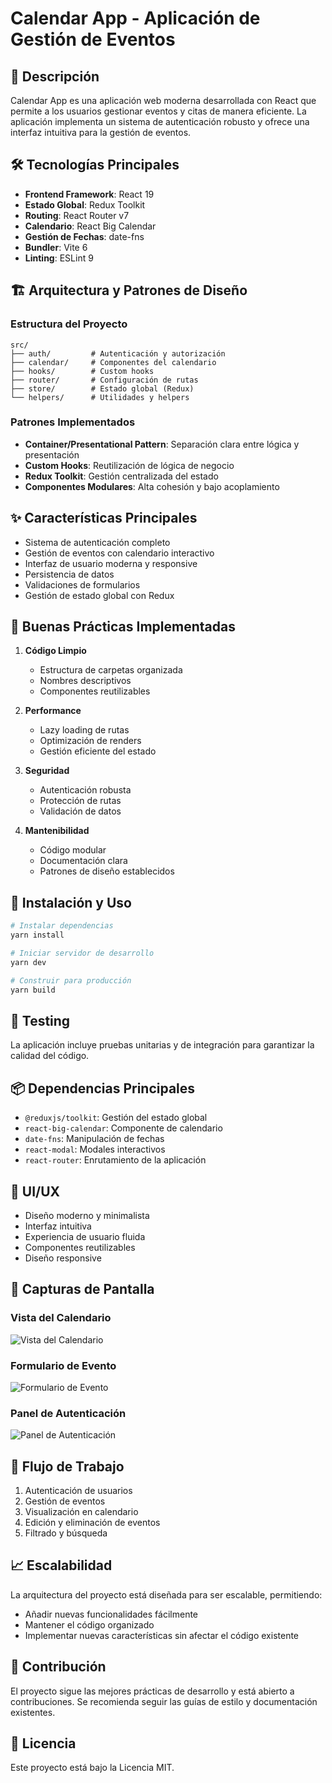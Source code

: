 # Calendar App - Aplicación de Gestión de Eventos

## 🚀 Descripción

Calendar App es una aplicación web moderna desarrollada con React que permite a los usuarios gestionar eventos y citas de manera eficiente. La aplicación implementa un sistema de autenticación robusto y ofrece una interfaz intuitiva para la gestión de eventos.

## 🛠️ Tecnologías Principales

- **Frontend Framework**: React 19
- **Estado Global**: Redux Toolkit
- **Routing**: React Router v7
- **Calendario**: React Big Calendar
- **Gestión de Fechas**: date-fns
- **Bundler**: Vite 6
- **Linting**: ESLint 9

## 🏗️ Arquitectura y Patrones de Diseño

### Estructura del Proyecto

```
src/
├── auth/         # Autenticación y autorización
├── calendar/     # Componentes del calendario
├── hooks/        # Custom hooks
├── router/       # Configuración de rutas
├── store/        # Estado global (Redux)
└── helpers/      # Utilidades y helpers
```

### Patrones Implementados

- **Container/Presentational Pattern**: Separación clara entre lógica y presentación
- **Custom Hooks**: Reutilización de lógica de negocio
- **Redux Toolkit**: Gestión centralizada del estado
- **Componentes Modulares**: Alta cohesión y bajo acoplamiento

## ✨ Características Principales

- Sistema de autenticación completo
- Gestión de eventos con calendario interactivo
- Interfaz de usuario moderna y responsive
- Persistencia de datos
- Validaciones de formularios
- Gestión de estado global con Redux

## 🎯 Buenas Prácticas Implementadas

1. **Código Limpio**

   - Estructura de carpetas organizada
   - Nombres descriptivos
   - Componentes reutilizables

2. **Performance**

   - Lazy loading de rutas
   - Optimización de renders
   - Gestión eficiente del estado

3. **Seguridad**

   - Autenticación robusta
   - Protección de rutas
   - Validación de datos

4. **Mantenibilidad**
   - Código modular
   - Documentación clara
   - Patrones de diseño establecidos

## 🚀 Instalación y Uso

```bash
# Instalar dependencias
yarn install

# Iniciar servidor de desarrollo
yarn dev

# Construir para producción
yarn build
```

## 🧪 Testing

La aplicación incluye pruebas unitarias y de integración para garantizar la calidad del código.

## 📦 Dependencias Principales

- `@reduxjs/toolkit`: Gestión del estado global
- `react-big-calendar`: Componente de calendario
- `date-fns`: Manipulación de fechas
- `react-modal`: Modales interactivos
- `react-router`: Enrutamiento de la aplicación

## 🎨 UI/UX

- Diseño moderno y minimalista
- Interfaz intuitiva
- Experiencia de usuario fluida
- Componentes reutilizables
- Diseño responsive

## 📸 Capturas de Pantalla

### Vista del Calendario

![Vista del Calendario](./screenshots/calendar-view.png)

### Formulario de Evento

![Formulario de Evento](./screenshots/event-form.png)

### Panel de Autenticación

![Panel de Autenticación](./screenshots/auth-panel.png)

## 🔄 Flujo de Trabajo

1. Autenticación de usuarios
2. Gestión de eventos
3. Visualización en calendario
4. Edición y eliminación de eventos
5. Filtrado y búsqueda

## 📈 Escalabilidad

La arquitectura del proyecto está diseñada para ser escalable, permitiendo:

- Añadir nuevas funcionalidades fácilmente
- Mantener el código organizado
- Implementar nuevas características sin afectar el código existente

## 🤝 Contribución

El proyecto sigue las mejores prácticas de desarrollo y está abierto a contribuciones. Se recomienda seguir las guías de estilo y documentación existentes.

## 📝 Licencia

Este proyecto está bajo la Licencia MIT.
